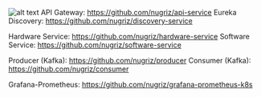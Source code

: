 ![alt text](https://drive.google.com/file/d/1p_CKhnKP6GWEEUnATd2yeWFqh_48Cvmk/view?usp=sharing)
API Gateway: https://github.com/nugriz/api-service
Eureka Discovery: https://github.com/nugriz/discovery-service


Hardware Service: https://github.com/nugriz/hardware-service
Software Service: https://github.com/nugriz/software-service

Producer (Kafka): https://github.com/nugriz/producer
Consumer (Kafka): https://github.com/nugriz/consumer

Grafana-Prometheus: https://github.com/nugriz/grafana-prometheus-k8s
 
